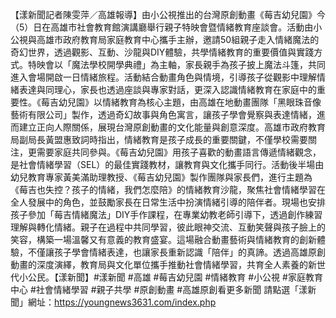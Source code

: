 【漾新聞記者陳雯萍／高雄報導】由小公視推出的台灣原創動畫《莓吉幼兒園》今（5）日在高雄市社會教育館演講廳舉行親子特映會暨情緒教育座談會。活動由小公視與高雄市政府教育局家庭教育中心攜手主辦，邀請50組親子走入情緒魔法的奇幻世界，透過觀影、互動、沙龍與DIY體驗，共學情緒教育的重要價值與實踐方式。特映會以「魔法學校開學典禮」為主軸，家長親手為孩子披上魔法斗篷，共同進入會場開啟一日情緒旅程。活動結合動畫角色與情境，引導孩子從觀影中理解情緒表達與同理心，家長也透過座談與專家對話，更深入認識情緒教育在家庭中的重要性。《莓吉幼兒園》以情緒教育為核心主題，由高雄在地動畫團隊「黑眼珠音像藝術有限公司」製作，透過奇幻故事與角色寓言，讓孩子學會覺察與表達情緒，進而建立正向人際關係，展現台灣原創動畫的文化能量與創意深度。高雄市政府教育局副局長黃盟惠致詞時指出，情緒教育是孩子成長的重要關鍵，不僅學校需要關注，更需要家庭共同參與。《莓吉幼兒園》用孩子喜歡的動畫語言傳遞情緒觀念，是社會情緒學習（SEL）的最佳實踐教材，讓教育與文化攜手同行。活動後半場由幼兒教育專家黃美滿助理教授、《莓吉幼兒園》製作團隊與家長們，進行主題為《莓吉也失控？孩子的情緒，我們怎麼陪》的情緒教育沙龍，聚焦社會情緒學習在全人發展中的角色，並鼓勵家長在日常生活中扮演情緒引導的陪伴者。現場也安排孩子參加「莓吉情緒魔法」DIY手作課程，在專業幼教老師引導下，透過創作練習理解與轉化情緒。親子在過程中共同學習，彼此眼神交流、互動笑聲與孩子臉上的笑容，構築一場溫馨又有意義的教育盛宴。這場融合動畫藝術與情緒教育的創新體驗，不僅讓孩子學會情緒表達，也讓家長重新認識「陪伴」的真諦。透過高雄原創動畫的深度演繹，教育局與文化單位攜手推動社會情緒學習，共育全人素養的新世代小公民。【漾新聞】#漾新聞 #高雄 #莓吉幼兒園 #情緒教育 #小公視 #家庭教育中心 #社會情緒學習 #親子共學 #原創動畫 #高雄原創看更多新聞 請點選「漾新聞」網址：https://youngnews3631.com/index.php